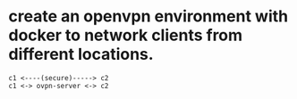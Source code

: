 
# create an openvpn environment with docker to network clients from different locations.

```
c1 <----(secure)-----> c2
c1 <-> ovpn-server <-> c2
```

